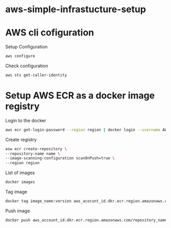 # aws-simple-infrastucture-setup

# AWS cli cofiguration

Setup Configuration
```bash
aws configure
```

Check configuration
```bash
aws sts get-caller-identity
```


# Setup AWS ECR as a docker image registry

Login to the docker 
```bash
aws ecr get-login-password --region region | docker login --username AWS --password-stdin aws_account_ID.dkr.ecr.region.amazonaws.com
```

Create registry
```bash
asw ecr create-repository \
--repository-name name \
--image-scanning-configuration scanOnPush=true \
--region region
```

List of images
```bash
docker images
```

Tag image
```bash
docker tag image_name:version aws_acocunt_id.dkr.ecr.region.amazonaws.com/repository_name
```

Push image
```bash
docker push aws_account_id.dkr.ecr.region.amazonaws.com/repository_name
```

